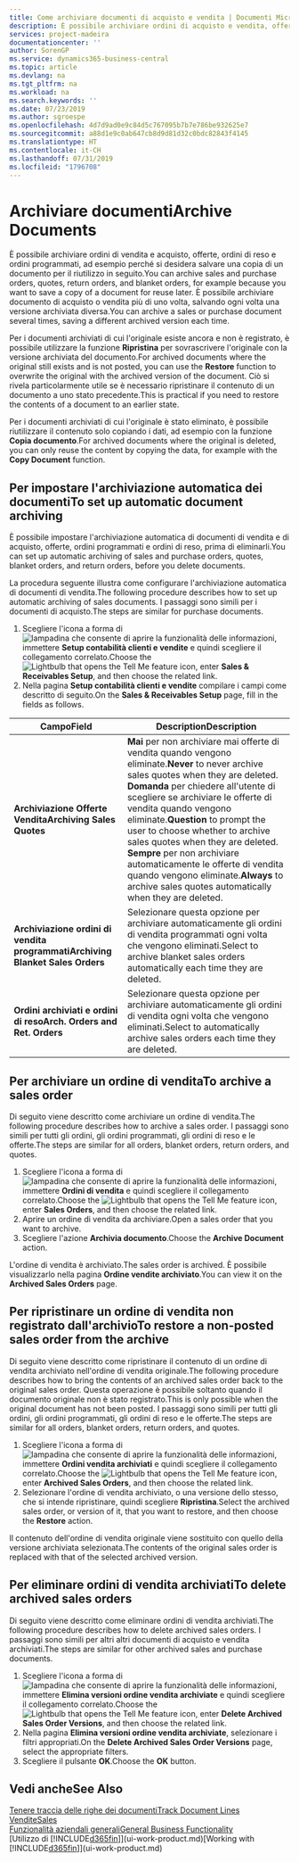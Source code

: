 ```yaml
---
title: Come archiviare documenti di acquisto e vendita | Documenti Microsoft
description: È possibile archiviare ordini di acquisto e vendita, offerte, ordini di reso e ordini programmati e utilizzare il documento archiviato per ricreare il documento da cui è stato archiviato.
services: project-madeira
documentationcenter: ''
author: SorenGP
ms.service: dynamics365-business-central
ms.topic: article
ms.devlang: na
ms.tgt_pltfrm: na
ms.workload: na
ms.search.keywords: ''
ms.date: 07/23/2019
ms.author: sgroespe
ms.openlocfilehash: 4d7d9ad0e9c84d5c767095b7b7e786be932625e7
ms.sourcegitcommit: a88d1e9c0ab647cb8d9d81d32c0bdc82843f4145
ms.translationtype: HT
ms.contentlocale: it-CH
ms.lasthandoff: 07/31/2019
ms.locfileid: "1796708"
---
```

# <a name="archive-documents"></a><span data-ttu-id="6be47-103">Archiviare documenti</span><span class="sxs-lookup"><span data-stu-id="6be47-103">Archive Documents</span></span>
<span data-ttu-id="6be47-104">È possibile archiviare ordini di vendita e acquisto, offerte, ordini di reso e ordini programmati, ad esempio perché si desidera salvare una copia di un documento per il riutilizzo in seguito.</span><span class="sxs-lookup"><span data-stu-id="6be47-104">You can archive sales and purchase orders, quotes, return orders, and blanket orders, for example because you want to save a copy of a document for reuse later.</span></span> <span data-ttu-id="6be47-105">È possibile archiviare documento di acquisto o vendita più di uno volta, salvando ogni volta una versione archiviata diversa.</span><span class="sxs-lookup"><span data-stu-id="6be47-105">You can archive a sales or purchase document several times, saving a different archived version each time.</span></span>

<span data-ttu-id="6be47-106">Per i documenti archiviati di cui l'originale esiste ancora e non è registrato, è possibile utilizzare la funzione **Ripristina** per sovrascrivere l'originale con la versione archiviata del documento.</span><span class="sxs-lookup"><span data-stu-id="6be47-106">For archived documents where the original still exists and is not posted, you can use the **Restore** function to overwrite the original with the archived version of the document.</span></span> <span data-ttu-id="6be47-107">Ciò si rivela particolarmente utile se è necessario ripristinare il contenuto di un documento a uno stato precedente.</span><span class="sxs-lookup"><span data-stu-id="6be47-107">This is practical if you need to restore the contents of a document to an earlier state.</span></span>

<span data-ttu-id="6be47-108">Per i documenti archiviati di cui l'originale è stato eliminato, è possibile riutilizzare il contenuto solo copiando i dati, ad esempio con la funzione **Copia documento**.</span><span class="sxs-lookup"><span data-stu-id="6be47-108">For archived documents where the original is deleted, you can only reuse the content by copying the data, for example with the **Copy Document** function.</span></span>   

## <a name="to-set-up-automatic-document-archiving"></a><span data-ttu-id="6be47-109">Per impostare l'archiviazione automatica dei documenti</span><span class="sxs-lookup"><span data-stu-id="6be47-109">To set up automatic document archiving</span></span>  
<span data-ttu-id="6be47-110">È possibile impostare l'archiviazione automatica di documenti di vendita e di acquisto, offerte, ordini programmati e ordini di reso, prima di eliminarli.</span><span class="sxs-lookup"><span data-stu-id="6be47-110">You can set up automatic archiving of sales and purchase orders, quotes, blanket orders, and return orders, before you delete documents.</span></span>

<span data-ttu-id="6be47-111">La procedura seguente illustra come configurare l'archiviazione automatica di documenti di vendita.</span><span class="sxs-lookup"><span data-stu-id="6be47-111">The following procedure describes how to set up automatic archiving of sales documents.</span></span> <span data-ttu-id="6be47-112">I passaggi sono simili per i documenti di acquisto.</span><span class="sxs-lookup"><span data-stu-id="6be47-112">The steps are similar for purchase documents.</span></span>
1.  <span data-ttu-id="6be47-113">Scegliere l'icona a forma di ![lampadina che consente di aprire la funzionalità delle informazioni](media/ui-search/search_small.png "Informazioni sull'operazione che si desidera eseguire"), immettere **Setup contabilità clienti e vendite** e quindi scegliere il collegamento correlato.</span><span class="sxs-lookup"><span data-stu-id="6be47-113">Choose the ![Lightbulb that opens the Tell Me feature](media/ui-search/search_small.png "Tell me what you want to do") icon, enter **Sales & Receivables Setup**, and then choose the related link.</span></span>
2. <span data-ttu-id="6be47-114">Nella pagina **Setup contabilità clienti e vendite** compilare i campi come descritto di seguito.</span><span class="sxs-lookup"><span data-stu-id="6be47-114">On the **Sales & Receivables Setup** page, fill in the fields as follows.</span></span>

|<span data-ttu-id="6be47-115">Campo</span><span class="sxs-lookup"><span data-stu-id="6be47-115">Field</span></span>|<span data-ttu-id="6be47-116">Description</span><span class="sxs-lookup"><span data-stu-id="6be47-116">Description</span></span>|
|-----|-----------|
|<span data-ttu-id="6be47-117">**Archiviazione Offerte Vendita**</span><span class="sxs-lookup"><span data-stu-id="6be47-117">**Archiving Sales Quotes**</span></span>|<span data-ttu-id="6be47-118">**Mai** per non archiviare mai offerte di vendita quando vengono eliminate.</span><span class="sxs-lookup"><span data-stu-id="6be47-118">**Never** to never archive sales quotes when they are deleted.</span></span> <span data-ttu-id="6be47-119">**Domanda** per chiedere all'utente di scegliere se archiviare le offerte di vendita quando vengono eliminate.</span><span class="sxs-lookup"><span data-stu-id="6be47-119">**Question** to prompt the user to choose whether to archive sales quotes when they are deleted.</span></span> <span data-ttu-id="6be47-120">**Sempre** per non archiviare automaticamente le offerte di vendita quando vengono eliminate.</span><span class="sxs-lookup"><span data-stu-id="6be47-120">**Always** to archive sales quotes automatically when they are deleted.</span></span>|
|<span data-ttu-id="6be47-121">**Archiviazione ordini di vendita programmati**</span><span class="sxs-lookup"><span data-stu-id="6be47-121">**Archiving Blanket Sales Orders**</span></span>|<span data-ttu-id="6be47-122">Selezionare questa opzione per archiviare automaticamente gli ordini di vendita programmati ogni volta che vengono eliminati.</span><span class="sxs-lookup"><span data-stu-id="6be47-122">Select to archive blanket sales orders automatically each time they are deleted.</span></span>|
|<span data-ttu-id="6be47-123">**Ordini archiviati e ordini di reso**</span><span class="sxs-lookup"><span data-stu-id="6be47-123">**Arch. Orders and Ret. Orders**</span></span>|<span data-ttu-id="6be47-124">Selezionare questa opzione per archiviare automaticamente gli ordini di vendita ogni volta che vengono eliminati.</span><span class="sxs-lookup"><span data-stu-id="6be47-124">Select to automatically archive sales orders each time they are deleted.</span></span>|

## <a name="to-archive-a-sales-order"></a><span data-ttu-id="6be47-125">Per archiviare un ordine di vendita</span><span class="sxs-lookup"><span data-stu-id="6be47-125">To archive a sales order</span></span>
<span data-ttu-id="6be47-126">Di seguito viene descritto come archiviare un ordine di vendita.</span><span class="sxs-lookup"><span data-stu-id="6be47-126">The following procedure describes how to archive a sales order.</span></span> <span data-ttu-id="6be47-127">I passaggi sono simili per tutti gli ordini, gli ordini programmati, gli ordini di reso e le offerte.</span><span class="sxs-lookup"><span data-stu-id="6be47-127">The steps are similar for all orders, blanket orders, return orders, and quotes.</span></span>

1.  <span data-ttu-id="6be47-128">Scegliere l'icona a forma di ![lampadina che consente di aprire la funzionalità delle informazioni](media/ui-search/search_small.png "Informazioni sull'operazione che si desidera eseguire"), immettere **Ordini di vendita** e quindi scegliere il collegamento correlato.</span><span class="sxs-lookup"><span data-stu-id="6be47-128">Choose the ![Lightbulb that opens the Tell Me feature](media/ui-search/search_small.png "Tell me what you want to do") icon, enter **Sales Orders**, and then choose the related link.</span></span>  
2.  <span data-ttu-id="6be47-129">Aprire un ordine di vendita da archiviare.</span><span class="sxs-lookup"><span data-stu-id="6be47-129">Open a sales order that you want to archive.</span></span>  
3.  <span data-ttu-id="6be47-130">Scegliere l'azione **Archivia documento**.</span><span class="sxs-lookup"><span data-stu-id="6be47-130">Choose the **Archive Document** action.</span></span>

<span data-ttu-id="6be47-131">L'ordine di vendita è archiviato.</span><span class="sxs-lookup"><span data-stu-id="6be47-131">The sales order is archived.</span></span> <span data-ttu-id="6be47-132">È possibile visualizzarlo nella pagina **Ordine vendite archiviato**.</span><span class="sxs-lookup"><span data-stu-id="6be47-132">You can view it on the **Archived Sales Orders** page.</span></span>

## <a name="to-restore-a-non-posted-sales-order-from-the-archive"></a><span data-ttu-id="6be47-133">Per ripristinare un ordine di vendita non registrato dall'archivio</span><span class="sxs-lookup"><span data-stu-id="6be47-133">To restore a non-posted sales order from the archive</span></span>
<span data-ttu-id="6be47-134">Di seguito viene descritto come ripristinare il contenuto di un ordine di vendita archiviato nell'ordine di vendita originale.</span><span class="sxs-lookup"><span data-stu-id="6be47-134">The following procedure describes how to bring the contents of an archived sales order back to the original sales order.</span></span> <span data-ttu-id="6be47-135">Questa operazione è possibile soltanto quando il documento originale non è stato registrato.</span><span class="sxs-lookup"><span data-stu-id="6be47-135">This is only possible when the original document has not been posted.</span></span> <span data-ttu-id="6be47-136">I passaggi sono simili per tutti gli ordini, gli ordini programmati, gli ordini di reso e le offerte.</span><span class="sxs-lookup"><span data-stu-id="6be47-136">The steps are similar for all orders, blanket orders, return orders, and quotes.</span></span>

1. <span data-ttu-id="6be47-137">Scegliere l'icona a forma di ![lampadina che consente di aprire la funzionalità delle informazioni](media/ui-search/search_small.png "Informazioni sull'operazione che si desidera eseguire"), immettere **Ordini vendita archiviati** e quindi scegliere il collegamento correlato.</span><span class="sxs-lookup"><span data-stu-id="6be47-137">Choose the ![Lightbulb that opens the Tell Me feature](media/ui-search/search_small.png "Tell me what you want to do") icon, enter **Archived Sales Orders**, and then choose the related link.</span></span>
2. <span data-ttu-id="6be47-138">Selezionare l'ordine di vendita archiviato, o una versione dello stesso, che si intende ripristinare, quindi scegliere **Ripristina**.</span><span class="sxs-lookup"><span data-stu-id="6be47-138">Select the archived sales order, or version of it, that you want to restore, and then choose the **Restore** action.</span></span>  

<span data-ttu-id="6be47-139">Il contenuto dell'ordine di vendita originale viene sostituito con quello della versione archiviata selezionata.</span><span class="sxs-lookup"><span data-stu-id="6be47-139">The contents of the original sales order is replaced with that of the selected archived version.</span></span>

## <a name="to-delete-archived-sales-orders"></a><span data-ttu-id="6be47-140">Per eliminare ordini di vendita archiviati</span><span class="sxs-lookup"><span data-stu-id="6be47-140">To delete archived sales orders</span></span>
<span data-ttu-id="6be47-141">Di seguito viene descritto come eliminare ordini di vendita archiviati.</span><span class="sxs-lookup"><span data-stu-id="6be47-141">The following procedure describes how to delete archived sales orders.</span></span> <span data-ttu-id="6be47-142">I passaggi sono simili per altri altri documenti di acquisto e vendita archiviati.</span><span class="sxs-lookup"><span data-stu-id="6be47-142">The steps are similar for other archived sales and purchase documents.</span></span>

1.  <span data-ttu-id="6be47-143">Scegliere l'icona a forma di ![lampadina che consente di aprire la funzionalità delle informazioni](media/ui-search/search_small.png "Informazioni sull'operazione che si desidera eseguire"), immettere **Elimina versioni ordine vendita archiviate** e quindi scegliere il collegamento correlato.</span><span class="sxs-lookup"><span data-stu-id="6be47-143">Choose the ![Lightbulb that opens the Tell Me feature](media/ui-search/search_small.png "Tell me what you want to do") icon, enter **Delete Archived Sales Order Versions**, and then choose the related link.</span></span>  
2.  <span data-ttu-id="6be47-144">Nella pagina **Elimina versioni ordine vendita archiviate**, selezionare i filtri appropriati.</span><span class="sxs-lookup"><span data-stu-id="6be47-144">On the **Delete Archived Sales Order Versions** page, select the appropriate filters.</span></span>  
3.  <span data-ttu-id="6be47-145">Scegliere il pulsante **OK**.</span><span class="sxs-lookup"><span data-stu-id="6be47-145">Choose the **OK** button.</span></span>

## <a name="see-also"></a><span data-ttu-id="6be47-146">Vedi anche</span><span class="sxs-lookup"><span data-stu-id="6be47-146">See Also</span></span>
[<span data-ttu-id="6be47-147">Tenere traccia delle righe dei documenti</span><span class="sxs-lookup"><span data-stu-id="6be47-147">Track Document Lines</span></span>](across-how-to-track-document-lines.md)  
[<span data-ttu-id="6be47-148">Vendite</span><span class="sxs-lookup"><span data-stu-id="6be47-148">Sales</span></span>](sales-manage-sales.md)  
[<span data-ttu-id="6be47-149">Funzionalità aziendali generali</span><span class="sxs-lookup"><span data-stu-id="6be47-149">General Business Functionality</span></span>](ui-across-business-areas.md)  
<span data-ttu-id="6be47-150">[Utilizzo di [!INCLUDE[d365fin](includes/d365fin_md.md)]](ui-work-product.md)</span><span class="sxs-lookup"><span data-stu-id="6be47-150">[Working with [!INCLUDE[d365fin](includes/d365fin_md.md)]](ui-work-product.md)</span></span>
